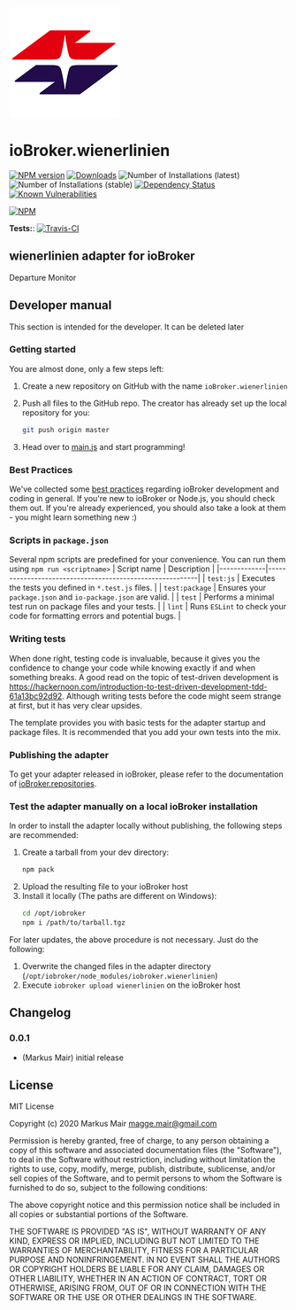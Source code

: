 ![Logo](admin/wienerlinien.png)
# ioBroker.wienerlinien

[![NPM version](http://img.shields.io/npm/v/iobroker.wienerlinien.svg)](https://www.npmjs.com/package/iobroker.wienerlinien)
[![Downloads](https://img.shields.io/npm/dm/iobroker.wienerlinien.svg)](https://www.npmjs.com/package/iobroker.wienerlinien)
![Number of Installations (latest)](http://iobroker.live/badges/wienerlinien-installed.svg)
![Number of Installations (stable)](http://iobroker.live/badges/wienerlinien-stable.svg)
[![Dependency Status](https://img.shields.io/david/Maggge/iobroker.wienerlinien.svg)](https://david-dm.org/Maggge/iobroker.wienerlinien)
[![Known Vulnerabilities](https://snyk.io/test/github/Maggge/ioBroker.wienerlinien/badge.svg)](https://snyk.io/test/github/Maggge/ioBroker.wienerlinien)

[![NPM](https://nodei.co/npm/iobroker.wienerlinien.png?downloads=true)](https://nodei.co/npm/iobroker.wienerlinien/)

**Tests:**: [![Travis-CI](http://img.shields.io/travis/Maggge/ioBroker.wienerlinien/master.svg)](https://travis-ci.org/Maggge/ioBroker.wienerlinien)

## wienerlinien adapter for ioBroker

Departure Monitor

## Developer manual
This section is intended for the developer. It can be deleted later

### Getting started

You are almost done, only a few steps left:
1. Create a new repository on GitHub with the name `ioBroker.wienerlinien`

1. Push all files to the GitHub repo. The creator has already set up the local repository for you:  
    ```bash
    git push origin master
    ```
1. Head over to [main.js](main.js) and start programming!

### Best Practices
We've collected some [best practices](https://github.com/ioBroker/ioBroker.repositories#development-and-coding-best-practices) regarding ioBroker development and coding in general. If you're new to ioBroker or Node.js, you should
check them out. If you're already experienced, you should also take a look at them - you might learn something new :)

### Scripts in `package.json`
Several npm scripts are predefined for your convenience. You can run them using `npm run <scriptname>`
| Script name | Description                                              |
|-------------|----------------------------------------------------------|
| `test:js`   | Executes the tests you defined in `*.test.js` files.     |
| `test:package`    | Ensures your `package.json` and `io-package.json` are valid. |
| `test` | Performs a minimal test run on package files and your tests. |
| `lint` | Runs `ESLint` to check your code for formatting errors and potential bugs. |

### Writing tests
When done right, testing code is invaluable, because it gives you the 
confidence to change your code while knowing exactly if and when 
something breaks. A good read on the topic of test-driven development 
is https://hackernoon.com/introduction-to-test-driven-development-tdd-61a13bc92d92. 
Although writing tests before the code might seem strange at first, but it has very 
clear upsides.

The template provides you with basic tests for the adapter startup and package files.
It is recommended that you add your own tests into the mix.

### Publishing the adapter
To get your adapter released in ioBroker, please refer to the documentation 
of [ioBroker.repositories](https://github.com/ioBroker/ioBroker.repositories#requirements-for-adapter-to-get-added-to-the-latest-repository).

### Test the adapter manually on a local ioBroker installation
In order to install the adapter locally without publishing, the following steps are recommended:
1. Create a tarball from your dev directory:  
    ```bash
    npm pack
    ```
1. Upload the resulting file to your ioBroker host
1. Install it locally (The paths are different on Windows):
    ```bash
    cd /opt/iobroker
    npm i /path/to/tarball.tgz
    ```

For later updates, the above procedure is not necessary. Just do the following:
1. Overwrite the changed files in the adapter directory (`/opt/iobroker/node_modules/iobroker.wienerlinien`)
1. Execute `iobroker upload wienerlinien` on the ioBroker host

## Changelog

### 0.0.1
* (Markus Mair) initial release

## License
MIT License

Copyright (c) 2020 Markus Mair <magge.mair@gmail.com>

Permission is hereby granted, free of charge, to any person obtaining a copy
of this software and associated documentation files (the "Software"), to deal
in the Software without restriction, including without limitation the rights
to use, copy, modify, merge, publish, distribute, sublicense, and/or sell
copies of the Software, and to permit persons to whom the Software is
furnished to do so, subject to the following conditions:

The above copyright notice and this permission notice shall be included in all
copies or substantial portions of the Software.

THE SOFTWARE IS PROVIDED "AS IS", WITHOUT WARRANTY OF ANY KIND, EXPRESS OR
IMPLIED, INCLUDING BUT NOT LIMITED TO THE WARRANTIES OF MERCHANTABILITY,
FITNESS FOR A PARTICULAR PURPOSE AND NONINFRINGEMENT. IN NO EVENT SHALL THE
AUTHORS OR COPYRIGHT HOLDERS BE LIABLE FOR ANY CLAIM, DAMAGES OR OTHER
LIABILITY, WHETHER IN AN ACTION OF CONTRACT, TORT OR OTHERWISE, ARISING FROM,
OUT OF OR IN CONNECTION WITH THE SOFTWARE OR THE USE OR OTHER DEALINGS IN THE
SOFTWARE.
